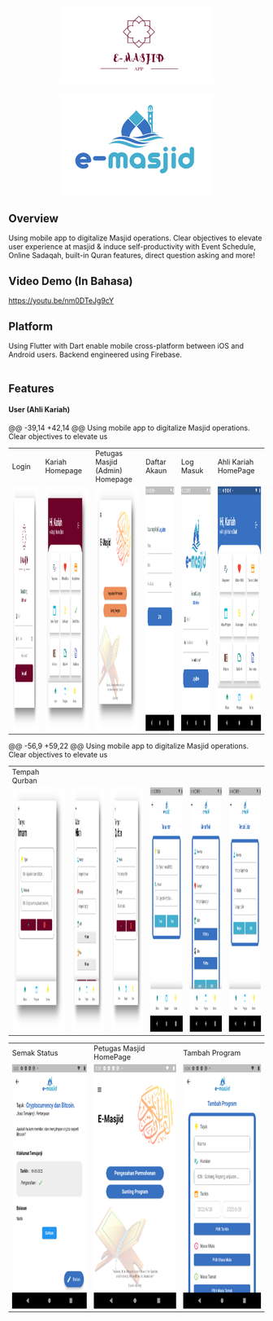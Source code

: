 <p align="center"><img width=60% src="https://github.com/marwanbukhori/e_masjid/blob/master/assets/images/e-masjid_wide.png"></p>
<p align="center"><img width=60% src="https://github.com/marwanbukhori/e_masjid/blob/master/assets/images/e_masjid_web.png"></p>



##  Overview

Using mobile app to digitalize Masjid operations. Clear objectives to elevate user experience at masjid & induce self-productivity with Event Schedule, Online Sadaqah, built-in Quran features, direct question asking and more! 
<br>

##  Video Demo (In Bahasa) 
https://youtu.be/nm0DTeJg9cY


##  Platform

Using Flutter with Dart enable mobile cross-platform between iOS and Android users. Backend engineered using Firebase.  
<br>

##  Features

#### User (Ahli Kariah)
@@ -39,14 +42,14 @@ Using mobile app to digitalize Masjid operations. Clear objectives to elevate us
<br>
<table>
  <tr>
    <td>Login</td>
     <td>Kariah Homepage</td>
     <td>Petugas Masjid (Admin) Homepage</td>
    <td>Daftar Akaun</td>
     <td>Log Masuk</td>
     <td>Ahli Kariah HomePage</td>
  </tr>
  <tr>
    <td><img src="https://github.com/marwanbukhori/e_masjid/blob/master/assets/screens/logInpng.png" width=270 height=480></td>
    <td><img src="https://github.com/marwanbukhori/e_masjid/blob/master/assets/screens/home_screen.png" width=270 height=480></td>
    <td><img src="https://github.com/marwanbukhori/e_masjid/blob/master/assets/screens/admin_home_screen.png" width=270 height=480></td>
    <td><img src="https://github.com/marwanbukhori/e_masjid/blob/master/assets/screens/Daftar_Akaun.png" width=270 height=480></td>
    <td><img src="https://github.com/marwanbukhori/e_masjid/blob/master/assets/screens/Log_Masuk.png" width=270 height=480></td>
    <td><img src="https://github.com/marwanbukhori/e_masjid/blob/master/assets/screens/HomeScreen.png" width=270 height=480></td>
  </tr>
 </table>
 <table>
@@ -56,9 +59,22 @@ Using mobile app to digitalize Masjid operations. Clear objectives to elevate us
     <td>Tempah Qurban</td>
  </tr>
  <tr>
    <td><img src="https://github.com/marwanbukhori/e_masjid/blob/master/assets/screens/ask_imam_screen.png" width=270 height=480></td>
    <td><img src="https://github.com/marwanbukhori/e_masjid/blob/master/assets/screens/apply_nikah.png" width=270 height=480></td>
    <td><img src="https://github.com/marwanbukhori/e_masjid/blob/master/assets/screens/apply_qurban.png" width=270 height=480></td>
    <td><img src="https://github.com/marwanbukhori/e_masjid/blob/master/assets/screens/TanyaImam.png" width=270 height=480></td>
    <td><img src="https://github.com/marwanbukhori/e_masjid/blob/master/assets/screens/MohonNikah.png" width=270 height=480></td>
    <td><img src="https://github.com/marwanbukhori/e_masjid/blob/master/assets/screens/TempahQurban.png" width=270 height=480></td>
  </tr>
 </table>

 <table>
  <tr>
    <td>Semak Status</td>
     <td>Petugas Masjid HomePage</td>
     <td>Tambah Program</td>
  </tr>
  <tr>
    <td><img src="https://github.com/marwanbukhori/e_masjid/blob/master/assets/screens/semakstatuspetugas.png" width=270 height=480></td>
    <td><img src="https://github.com/marwanbukhori/e_masjid/blob/master/assets/screens/homescreenPetugas.png" width=270 height=480></td>
    <td><img src="https://github.com/marwanbukhori/e_masjid/blob/master/assets/screens/tambahprogram.png" width=270 height=480></td>
  </tr>
 </table>
